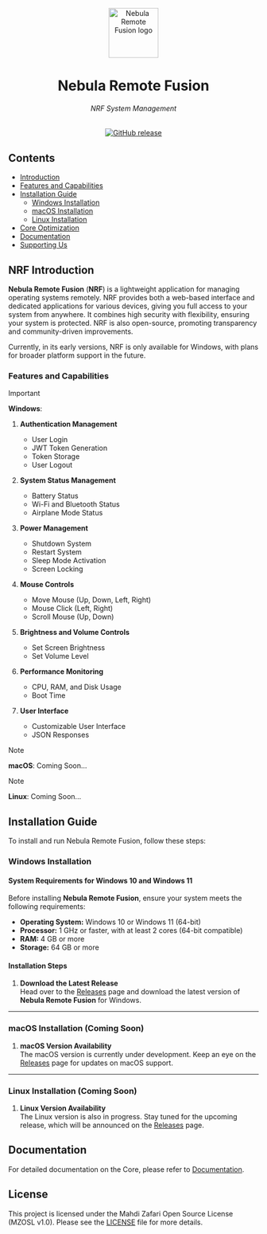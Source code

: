 <p align="center">
  <img width="100" height="100" alt="Nebula Remote Fusion logo" src="nebula-RF-logo.ico">
</p>

<h1 align="center">Nebula Remote Fusion</h1>
<h6 align="center">NRF System Management</h6>

<p align="center">
  <a href="https://github.com/Mahdi-Zafari/Nebula-Remote-Fusion/releases">
    <img src="https://img.shields.io/github/v/release/Mahdi-Zafari/Nebula-Remote-Fusion?label=Version" alt="GitHub release">
  </a>
</p>

## Contents

- [Introduction](#nrf-introduction)  
- [Features and Capabilities](#features-and-capabilities)  
- [Installation Guide](#installation-guide)  
  - [Windows Installation](#windows-installation)  
  - [macOS Installation](#macos-installation-coming-soon)  
  - [Linux Installation](#linux-installation-coming-soon)  
- [Core Optimization](#core-optimization)  
- [Documentation](#documentation)  
- [Supporting Us](#supporting-us-❤️)  

## NRF Introduction
**Nebula Remote Fusion** (**NRF**) is a lightweight application for managing operating systems remotely. NRF provides both a web-based interface and dedicated applications for various devices, giving you full access to your system from anywhere. It combines high security with flexibility, ensuring your system is protected. NRF is also open-source, promoting transparency and community-driven improvements.

Currently, in its early versions, NRF is only available for Windows, with plans for broader platform support in the future.

### Features and Capabilities

> [!IMPORTANT]
> **Windows**: 
> 
> 1. **Authentication Management**
>    - User Login
>    - JWT Token Generation
>    - Token Storage
>    - User Logout
> 
> 2. **System Status Management**
>    - Battery Status
>    - Wi-Fi and Bluetooth Status
>    - Airplane Mode Status
> 
> 3. **Power Management**
>    - Shutdown System
>    - Restart System
>    - Sleep Mode Activation
>    - Screen Locking
> 4. **Mouse Controls**
>    - Move Mouse (Up, Down, Left, Right)
>    - Mouse Click (Left, Right)
>    - Scroll Mouse (Up, Down)
> 
> 5. **Brightness and Volume Controls**
>    - Set Screen Brightness
>    - Set Volume Level
> 
> 6. **Performance Monitoring**
>    - CPU, RAM, and Disk Usage
>    - Boot Time
> 
> 7. **User Interface**
>    - Customizable User Interface
>    - JSON Responses

> [!NOTE]
> **macOS**: Coming Soon...

> [!NOTE]
> **Linux**: Coming Soon...

## Installation Guide
To install and run Nebula Remote Fusion, follow these steps:

### Windows Installation

#### System Requirements for Windows 10 and Windows 11

Before installing **Nebula Remote Fusion**, ensure your system meets the following requirements:

- **Operating System:** Windows 10 or Windows 11 (64-bit)
- **Processor:** 1 GHz or faster, with at least 2 cores (64-bit compatible)
- **RAM:** 4 GB or more
- **Storage:** 64 GB or more

#### Installation Steps

1. **Download the Latest Release**  
   Head over to the [Releases](https://github.com/Mahdi-Zafari/Nebula-Remote-Fusion/releases) page and download the latest version of **Nebula Remote Fusion** for Windows.

---

### macOS Installation (Coming Soon)

1. **macOS Version Availability**  
   The macOS version is currently under development. Keep an eye on the [Releases](https://github.com/Mahdi-Zafari/Nebula-Remote-Fusion/releases) page for updates on macOS support.

---

### Linux Installation (Coming Soon)

1. **Linux Version Availability**  
   The Linux version is also in progress. Stay tuned for the upcoming release, which will be announced on the [Releases](https://github.com/Mahdi-Zafari/Nebula-Remote-Fusion/releases) page.

## Documentation
For detailed documentation on the Core, please refer to [Documentation](Documentation/README.md).

## License
This project is licensed under the Mahdi Zafari Open Source License (MZOSL v1.0). Please see the [LICENSE](./LICENSE) file for more details.
